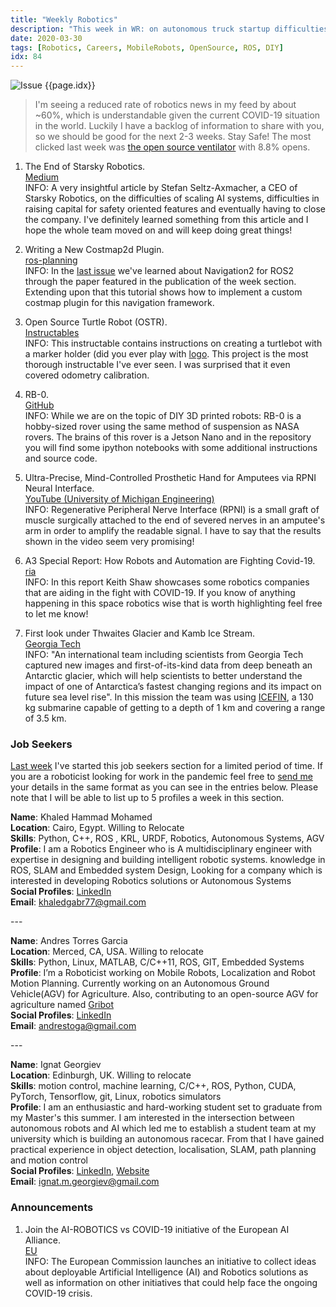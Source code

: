 ```yaml
---
title: "Weekly Robotics"
description: "This week in WR: on autonomous truck startup difficulties, two open source mobile robot designs, advances in prosthetic interface, robots fighting a virus and more!"
date: 2020-03-30
tags: [Robotics, Careers, MobileRobots, OpenSource, ROS, DIY]
idx: 84
---
```

![Issue {{page.idx}}](/img/headers/{{page.idx}}.jpg "Issue {{page.idx}}")

> I'm seeing a reduced rate of robotics news in my feed by about ~60%, which is understandable given the current COVID-19 situation in the world. Luckily I have a backlog of information to share with you, so we should be good for the next 2-3 weeks. Stay Safe!
The most clicked last week was [the open source ventilator](https://github.com/jcl5m1/ventilator) with 8.8% opens.

1) The End of Starsky Robotics.
<br>[Medium](https://medium.com/starsky-robotics-blog/the-end-of-starsky-robotics-acb8a6a8a5f5)<br>
INFO: A very insightful article by Stefan Seltz-Axmacher, a CEO of Starsky Robotics, on the difficulties of scaling AI systems, difficulties in raising capital for safety oriented features and eventually having to close the company. I've definitely learned something from this article and I hope the whole team moved on and will keep doing great things!

2) Writing a New Costmap2d Plugin.
<br>[ros-planning](https://ros-planning.github.io/navigation2/tutorials/docs/writing_new_costmap2d_plugin.html)<br>
INFO: In the [last issue](https://weeklyrobotics.com/weekly-robotics-83) we've learned about Navigation2 for ROS2 through the paper featured in the publication of the week section. Extending upon that this tutorial shows how to implement a custom costmap plugin for this navigation framework.

3) Open Source Turtle Robot (OSTR).
<br>[Instructables](https://www.instructables.com/id/OSTR/)<br>
INFO: This instructable contains instructions on creating a turtlebot with a marker holder (did you ever play with [logo](https://en.wikipedia.org/wiki/Logo_(programming_language)?). This project is the most thorough instructable I've ever seen. I was surprised that it even covered odometry calibration.

4) RB-0.
<br>[GitHub](https://github.com/planktonrobo/RB-0)<br>
INFO: While we are on the topic of DIY 3D printed robots: RB-0 is a hobby-sized rover using the same method of suspension as NASA rovers. The brains of this rover is a Jetson Nano and in the repository you will find some ipython notebooks with some additional instructions and source code.

5) Ultra-Precise, Mind-Controlled Prosthetic Hand for Amputees via RPNI Neural Interface.
<br>[YouTube (University of Michigan Engineering)](https://youtu.be/PoKcRtDmKJw)<br>
INFO: Regenerative Peripheral Nerve Interface (RPNI) is a small graft of muscle surgically attached to the end of severed nerves in an amputee's arm in order to amplify the readable signal. I have to say that the results shown in the video seem very promising!

6) A3 Special Report: How Robots and Automation are Fighting Covid-19.
<br>[ria](https://www.robotics.org/content-detail.cfm/Industrial-Robotics-Industry-Insights/How-Robots-and-Automation-are-Supporting-the-Fight-against-Covid-19/content_id/8763)<br>
INFO: In this report Keith Shaw showcases some robotics companies that are aiding in the fight with COVID-19. If you know of anything happening in this space robotics wise that is worth highlighting feel free to let me know!

7) First look under Thwaites Glacier and Kamb Ice Stream.
<br>[Georgia Tech](https://schmidt.eas.gatech.edu/2019-field/firstlookunderthwaitesglacier/)<br>
INFO: "An international team including scientists from Georgia Tech captured new images and first-of-its-kind data from deep beneath an Antarctic glacier, which will help scientists to better understand the impact of one of Antarctica’s fastest changing regions and its impact on future sea level rise". In this mission the team was using [ICEFIN](https://schmidt.eas.gatech.edu/icefin/), a 130 kg submarine capable of getting to a depth of 1 km and covering a range of 3.5 km.

### Job Seekers

[Last week](https://weeklyrobotics.com/weekly-robotics-83) I've started this job seekers section for a limited period of time. If you are a roboticist looking for work in the pandemic feel free to [send me](mailto:mat@weeklyrobotics.com) your details in the same format as you can see in the entries below. Please note that I will be able to list up to 5 profiles a week in this section.

**Name**: Khaled Hammad Mohamed<br>
**Location**: Cairo, Egypt. Willing to Relocate<br>
**Skills**: Python, C++, ROS , KRL, URDF, Robotics, Autonomous Systems, AGV<br>
**Profile**: I am a Robotics Engineer who is A multidisciplinary engineer with expertise in designing and building intelligent robotic systems. knowledge in ROS, SLAM and Embedded system Design, Looking for a company which is interested in developing Robotics solutions or Autonomous Systems<br>
**Social Profiles**: [LinkedIn](https://www.linkedin.com/in/khalidgabr/) <br>
**Email**: khaledgabr77@gmail.com<br>

--- <br>

**Name**: Andres Torres Garcia<br>
**Location**: Merced, CA, USA. Willing to relocate<br>
**Skills**: Python, Linux, MATLAB, C/C++11, ROS, GIT, Embedded Systems<br>
**Profile**: I’m a Roboticist working on Mobile Robots, Localization and Robot Motion Planning. Currently working on an Autonomous Ground Vehicle(AGV) for Agriculture. Also, contributing to an open-source AGV for agriculture named [Gribot](http://gribot.org/)<br>
**Social Profiles**: [LinkedIn](http://linkedin.com/in/andrestoga)<br>
**Email**: andrestoga@gmail.com<br>

--- <br>

**Name**: Ignat Georgiev<br>
**Location**: Edinburgh, UK. Willing to relocate<br>
**Skills**: motion control, machine learning, C/C++, ROS, Python, CUDA, PyTorch, Tensorflow, git, Linux, robotics simulators<br>
**Profile**: I am an enthusiastic and hard-working student set to graduate from my Master's this summer. I am interested in the intersection between autonomous robots and AI which led me to establish a student team at my university which is building an autonomous racecar. From that I have gained practical experience in object detection, localisation, SLAM, path planning and motion control<br>
**Social Profiles**: [LinkedIn](https://www.linkedin.com/in/imgeorgiev/), [Website](http://www.imgeorgiev.com/)<br>
**Email**: ignat.m.georgiev@gmail.com<br>

### Announcements

1) Join the AI-ROBOTICS vs COVID-19 initiative of the European AI Alliance.
<br>[EU](https://ec.europa.eu/digital-single-market/en/news/join-ai-robotics-vs-covid-19-initiative-european-ai-alliance)<br>
INFO: The European Commission launches an initiative to collect ideas about deployable Artificial Intelligence (AI) and Robotics solutions as well as information on other initiatives that could help face the ongoing COVID-19 crisis.

